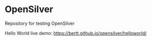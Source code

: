 # OpenSilver

Repository for testing OpenSilver

Hello World live demo: https://bertt.github.io/opensilver/helloworld/

